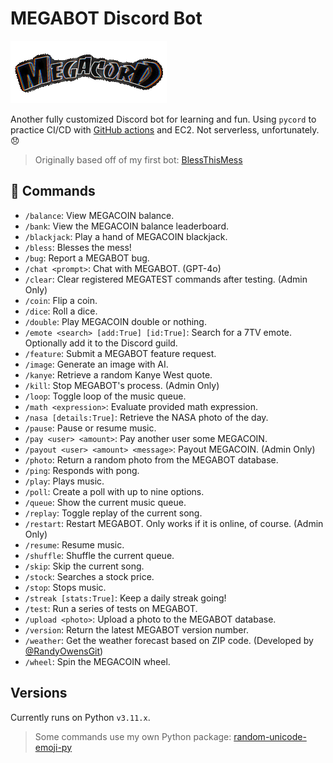 # MEGABOT Discord Bot

![MEGACORD LOGO](/images/thumbnail.gif)

Another fully customized Discord bot for learning and fun. Using `pycord` to practice CI/CD with [GitHub actions](https://github.com/NicPWNs/MEGABOT/actions) and EC2. Not serverless, unfortunately. 😞

> Originally based off of my first bot: [BlessThisMess](https://github.com/NicPWNs/Discord-BTM-Bot)

## 🤖 Commands

- `/balance`: View MEGACOIN balance.
- `/bank`: View the MEGACOIN balance leaderboard.
- `/blackjack`: Play a hand of MEGACOIN blackjack.
- `/bless`: Blesses the mess!
- `/bug`: Report a MEGABOT bug.
- `/chat <prompt>`: Chat with MEGABOT. (GPT-4o)
- `/clear`: Clear registered MEGATEST commands after testing. (Admin Only)
- `/coin`: Flip a coin.
- `/dice`: Roll a dice.
- `/double`: Play MEGACOIN double or nothing.
- `/emote <search> [add:True] [id:True]`: Search for a 7TV emote. Optionally add it to the Discord guild.
- `/feature`: Submit a MEGABOT feature request.
- `/image`: Generate an image with AI.
- `/kanye`: Retrieve a random Kanye West quote.
- `/kill`: Stop MEGABOT's process. (Admin Only)
- `/loop`: Toggle loop of the music queue.
- `/math <expression>`: Evaluate provided math expression.
- `/nasa [details:True]`: Retrieve the NASA photo of the day.
- `/pause`: Pause or resume music.
- `/pay <user> <amount>`: Pay another user some MEGACOIN.
- `/payout <user> <amount> <message>`: Payout MEGACOIN. (Admin Only)
- `/photo`: Return a random photo from the MEGABOT database.
- `/ping`: Responds with pong.
- `/play`: Plays music.
- `/poll`: Create a poll with up to nine options.
- `/queue`: Show the current music queue.
- `/replay`: Toggle replay of the current song.
- `/restart`: Restart MEGABOT. Only works if it is online, of course. (Admin Only)
- `/resume`: Resume music.
- `/shuffle`: Shuffle the current queue.
- `/skip`: Skip the current song.
- `/stock`: Searches a stock price.
- `/stop`: Stops music.
- `/streak [stats:True]`: Keep a daily streak going!
- `/test`: Run a series of tests on MEGABOT.
- `/upload <photo>`: Upload a photo to the MEGABOT database.
- `/version`: Return the latest MEGABOT version number.
- `/weather`: Get the weather forecast based on ZIP code. (Developed by [@RandyOwensGit](https://github.com/RandyOwensGit))
- `/wheel`: Spin the MEGACOIN wheel.

## Versions

Currently runs on Python `v3.11.x`.

> Some commands use my own Python package: [random-unicode-emoji-py](https://github.com/NicPWNs/random-unicode-emoji-py)
